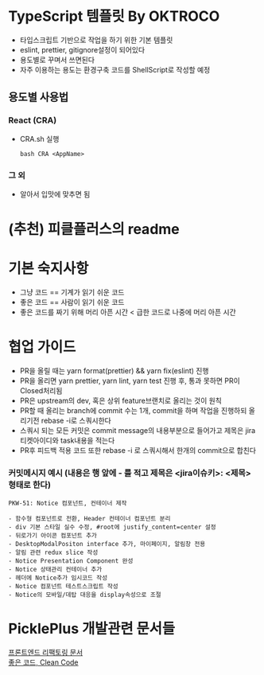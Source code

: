 # TypeScript 템플릿 By OKTROCO

- 타입스크립트 기반으로 작업을 하기 위한 기본 템플릿
- eslint, prettier, gitignore설정이 되어있다
- 용도별로 꾸며서 쓰면된다
- 자주 이용하는 용도는 환경구축 코드를 ShellScript로 작성할 예정

## 용도별 사용법

### React (CRA)

- CRA.sh 실행

  ```shell
  bash CRA <AppName>
  ```

### 그 외

- 알아서 입맛에 맞추면 됨


# (추천) 피클플러스의 readme

# 기본 숙지사항

- 그냥 코드 == 기계가 읽기 쉬운 코드
- 좋은 코드 == 사람이 읽기 쉬운 코드
- 좋은 코드를 짜기 위해 머리 아픈 시간 < 급한 코드로 나중에 머리 아픈 시간

# 협업 가이드

- PR을 올릴 때는 yarn format(prettier) && yarn fix(eslint) 진행
- PR을 올리면 yarn prettier, yarn lint, yarn test 진행 후, 통과 못하면 PR이 Closed처리됨
- PR은 upstream의 dev, 혹은 상위 feature브랜치로 올리는 것이 원칙
- PR할 때 올리는 branch에 commit 수는 1개, commit을 하며 작업을 진행하되 올리기전 rebase -i로 스쿼시한다
- 스쿼시 되는 모든 커밋은 commit message의 내용부분으로 들어가고 제목은 jira티켓아이디와 task내용을 적는다
- PR후 피드백 적용 코드 또한 rebase -i 로 스쿼시해서 한개의 commit으로 합친다

### 커밋메시지 예시 (내용은 행 앞에 - 를 적고 제목은 <jira이슈키>: <제목> 형태로 한다)

```
PKW-51: Notice 컴포넌트, 컨테이너 제작

- 함수형 컴포넌트로 전환, Header 컨테이너 컴포넌트 분리
- div 기본 스타일 실수 수정, #root에 justify_content=center 설정
- 뒤로가기 아이콘 컴포넌트 추가
- DesktopModalPositon interface 추가, 마이페이지, 알림창 전용
- 알림 관련 redux slice 작성
- Notice Presentation Component 완성
- Notice 상태관리 컨테이너 추가
- 헤더에 Notice추가 임시코드 작성
- Notice 컴포넌트 테스트스크립트 작성
- Notice의 모바일/데탑 대응을 display속성으로 조절
```

# PicklePlus 개발관련 문서들

[프론트엔드 리팩토링 문서](https://www.notion.so/723d25262c2b48ab80a34d153dfc5487)<br>
[좋은 코드, Clean Code](https://www.notion.so/Clean-Code-7953884db77440adaa4e3798fd7ed98b)
